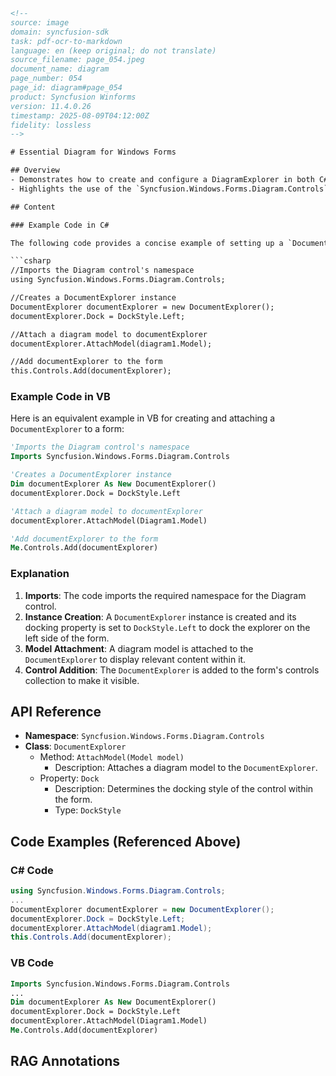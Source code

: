 ```html
<!--
source: image
domain: syncfusion-sdk
task: pdf-ocr-to-markdown
language: en (keep original; do not translate)
source_filename: page_054.jpeg
document_name: diagram
page_number: 054
page_id: diagram#page_054
product: Syncfusion Winforms
version: 11.4.0.26
timestamp: 2025-08-09T04:12:00Z
fidelity: lossless
-->

# Essential Diagram for Windows Forms

## Overview
- Demonstrates how to create and configure a DiagramExplorer in both C# and VB.
- Highlights the use of the `Syncfusion.Windows.Forms.Diagram.Controls` namespace for diagram functionalities.

## Content

### Example Code in C#

The following code provides a concise example of setting up a `DocumentExplorer` instance and attaching it to a form:

```csharp
//Imports the Diagram control's namespace
using Syncfusion.Windows.Forms.Diagram.Controls;

//Creates a DocumentExplorer instance
DocumentExplorer documentExplorer = new DocumentExplorer();
documentExplorer.Dock = DockStyle.Left;

//Attach a diagram model to documentExplorer
documentExplorer.AttachModel(diagram1.Model);

//Add documentExplorer to the form
this.Controls.Add(documentExplorer);
```

### Example Code in VB

Here is an equivalent example in VB for creating and attaching a `DocumentExplorer` to a form:

```vb
'Imports the Diagram control's namespace
Imports Syncfusion.Windows.Forms.Diagram.Controls

'Creates a DocumentExplorer instance
Dim documentExplorer As New DocumentExplorer()
documentExplorer.Dock = DockStyle.Left

'Attach a diagram model to documentExplorer
documentExplorer.AttachModel(Diagram1.Model)

'Add documentExplorer to the form
Me.Controls.Add(documentExplorer)
```

### Explanation

1. **Imports**: The code imports the required namespace for the Diagram control.
2. **Instance Creation**: A `DocumentExplorer` instance is created and its docking property is set to `DockStyle.Left` to dock the explorer on the left side of the form.
3. **Model Attachment**: A diagram model is attached to the `DocumentExplorer` to display relevant content within it.
4. **Control Addition**: The `DocumentExplorer` is added to the form's controls collection to make it visible.

## API Reference

- **Namespace**: `Syncfusion.Windows.Forms.Diagram.Controls`
- **Class**: `DocumentExplorer`
  - Method: `AttachModel(Model model)`
    - Description: Attaches a diagram model to the `DocumentExplorer`.
  - Property: `Dock`
    - Description: Determines the docking style of the control within the form.
    - Type: `DockStyle`

## Code Examples (Referenced Above)

### C# Code

```csharp
using Syncfusion.Windows.Forms.Diagram.Controls;
...
DocumentExplorer documentExplorer = new DocumentExplorer();
documentExplorer.Dock = DockStyle.Left;
documentExplorer.AttachModel(diagram1.Model);
this.Controls.Add(documentExplorer);
```

### VB Code

```vb
Imports Syncfusion.Windows.Forms.Diagram.Controls
...
Dim documentExplorer As New DocumentExplorer()
documentExplorer.Dock = DockStyle.Left
documentExplorer.AttachModel(Diagram1.Model)
Me.Controls.Add(documentExplorer)
```

## RAG Annotations
<!-- tags: [Diagram, Windows Forms, DocumentExplorer, DockStyle, Model, AttachModel, Syncfusion Windows Forms Diagram Controls] keywords: [DiagramExplorer, DockStyle, AttachModel, Diagram, Windows Forms, C#, VB, Control Configuration, Model Attachment] -->
```